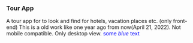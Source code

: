 ### Tour App
A tour app for to look and find for hotels, vacation places etc. (only front-end)
This is a old work like one year ago from now(April 21, 2022). Not mobile compatible. Only desktop view.
<span style="color:blue">some *blue* text</span>
